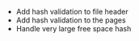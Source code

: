 * Add hash validation to file header
* Add hash validation to the pages
* Handle very large free space hash